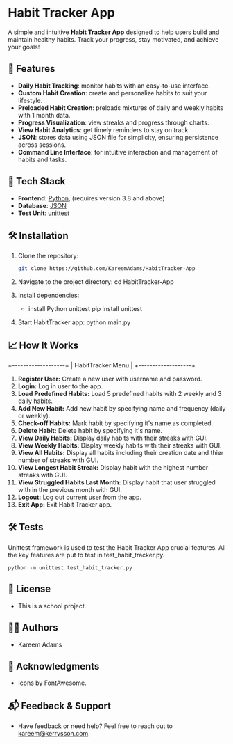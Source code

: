 # Habit Tracker App

A simple and intuitive **Habit Tracker App** designed to help users build and maintain healthy habits. Track your progress, stay motivated, and achieve your goals!


## 🌟 Features

- **Daily Habit Tracking**: monitor habits with an easy-to-use interface.
- **Custom Habit Creation**: create and personalize habits to suit your lifestyle.
- **Preloaded Habit Creation**: preloads mixtures of daily and weekly habits with 1 month data.
- **Progress Visualization**: view streaks and progress through charts.
- **View Habit Analytics**: get timely reminders to stay on track.
- **JSON**: stores data using JSON file for simplicity, ensuring persistence across sessions.
- **Command Line Interface**: for intuitive interaction and management of habits and tasks.


## 🚀 Tech Stack

- **Frontend**: [Python](https://python.org), (requires version 3.8 and above)
- **Database**: [JSON](https://www.json.oorg)  
- **Test Unit**: [unittest](https://docs.python.org/3.11/library/unittest.html)  


## 🛠️ Installation

1. Clone the repository:
   ```bash
   git clone https://github.com/KareemAdams/HabitTracker-App

2.	Navigate to the project directory:
    cd HabitTracker-App

3.	Install dependencies:
    
    - install Python unittest
        pip install unittest

4.	Start HabitTracker app:
        python main.py


## 📈 How It Works

+-------------------+
| HabitTracker Menu |
+-------------------+
1.	**Register User:** Create a new user with username and password.
2.	**Login:** Log in user to the app.
3.	**Load Predefined Habits:** Load 5 predefined habits with 2 weekly and 3 daily habits.
4.	**Add New Habit:** Add new habit by specifying name and frequency (daily or weekly).
5.	**Check-off Habits:** Mark habit by specifying it's name as completed.
6.	**Delete Habit:** Delete habit by specifying it's name.
7.	**View Daily Habits:** Display daily habits with their streaks with GUI.
8.	**View Weekly Habits:** Display weekly habits with their streaks with GUI.
9.	**View All Habits:** Display all habits including their creation date and thier number of streaks with GUI.
10.	**View Longest Habit Streak:** Display habit with the highest number streaks with GUI.
11.	**View Struggled Habits Last Month:** Display habit that user struggled with in the previous month with GUI.
12.	**Logout:** Log out current user from the app.
13.	**Exit App:** Exit Habit Tracker app.


## 🛠️ Tests

Unittest framework is used to test the Habit Tracker App crucial features. All the key features are put to test in test_habit_tracker.py.

    python -m unittest test_habit_tracker.py


## 📄 License

- This is a school project.


## 👨‍💻 Authors

- Kareem Adams


## 🧾 Acknowledgments

- Icons by FontAwesome.


## 📬 Feedback & Support

- Have feedback or need help? Feel free to reach out to kareem@kerrysson.com.
